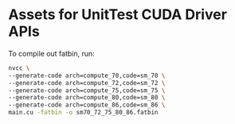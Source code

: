 # Assets for UnitTest CUDA Driver APIs

To compile out fatbin, run:

```bash
nvcc \
--generate-code arch=compute_70,code=sm_70 \
--generate-code arch=compute_72,code=sm_72 \
--generate-code arch=compute_75,code=sm_75 \
--generate-code arch=compute_80,code=sm_80 \
--generate-code arch=compute_86,code=sm_86 \
main.cu -fatbin -o sm70_72_75_80_86.fatbin
```
